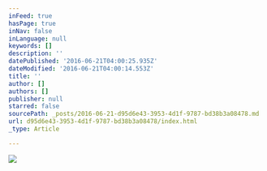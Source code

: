 ```yaml
---
inFeed: true
hasPage: true
inNav: false
inLanguage: null
keywords: []
description: ''
datePublished: '2016-06-21T04:00:25.935Z'
dateModified: '2016-06-21T04:00:14.553Z'
title: ''
author: []
authors: []
publisher: null
starred: false
sourcePath: _posts/2016-06-21-d95d6e43-3953-4d1f-9787-bd38b3a08478.md
url: d95d6e43-3953-4d1f-9787-bd38b3a08478/index.html
_type: Article

---
```

![](https://the-grid-user-content.s3-us-west-2.amazonaws.com/349c5425-6813-49d7-b16b-13e6fa772991.jpg)